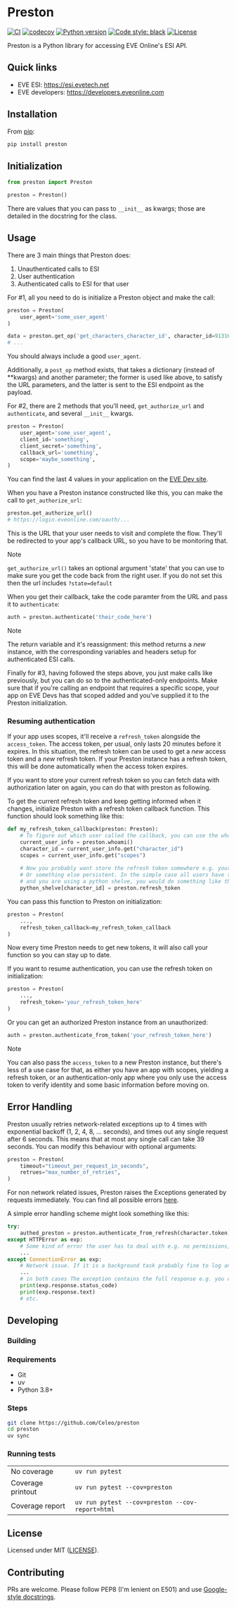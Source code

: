 # Preston

[![CI](https://github.com/Celeo/preston/workflows/CI/badge.svg?branch=master)](https://github.com/Celeo/preston/actions?query=workflow%3ACI)
[![codecov](https://codecov.io/gh/Celeo/preston/branch/master/graph/badge.svg?token=2R9RY3P229)](https://codecov.io/gh/Celeo/preston)
[![Python version](https://img.shields.io/badge/Python-3.8+-blue)](https://www.python.org/)
[![Code style: black](https://img.shields.io/badge/code%20style-black-000000.svg)](https://github.com/psf/black)
[![License](https://img.shields.io/badge/License-MIT-green)](LICENSE)

Preston is a Python library for accessing EVE Online's ESI API.

## Quick links

* EVE ESI: <https://esi.evetech.net>
* EVE developers: <https://developers.eveonline.com>

## Installation

From [pip](https://pip.pypa.io/en/stable/):

```sh
pip install preston
```

## Initialization

```python
from preston import Preston

preston = Preston()
```

There are values that you can pass to `__init__` as kwargs; those are detailed in the docstring for the class.

## Usage

There are 3 main things that Preston does:

1. Unauthenticated calls to ESI
2. User authentication
3. Authenticated calls to ESI for that user

For #1, all you need to do is initialize a Preston object and make the call:

```python
preston = Preston(
    user_agent='some_user_agent'
)

data = preston.get_op('get_characters_character_id', character_id=91316135)
# ...
```

You should always include a good `user_agent`.

Additionally, a `post_op` method exists, that takes a dictionary (instead of **kwargs) and another parameter; the former is used like above, to satisfy the URL parameters, and the latter is sent to the ESI endpoint as the payload.

For #2, there are 2 methods that you'll need, `get_authorize_url` and `authenticate`, and several `__init__` kwargs.

```python
preston = Preston(
    user_agent='some_user_agent',
    client_id='something',
    client_secret='something',
    callback_url='something',
    scope='maybe_something',
)
```

You can find the last 4 values in your application on the [EVE Dev site](https://developers.eveonline.com/).

When you have a Preston instance constructed like this, you can make the call to `get_authorize_url`:

```python
preston.get_authorize_url()
# https://login.eveonline.com/oauth/...
```

This is the URL that your user needs to visit and complete the flow. They'll be redirected to your app's callback URL, so you have to be monitoring that.

> [!NOTE]
> `get_authorize_url()` takes an optional argument 'state' that you can use to make sure you get the code back from the right user. 
> If you do not set this then the url includes `?state=default`

When you get their callback, take the code paramter from the URL and pass it to `authenticate`:

```python
auth = preston.authenticate('their_code_here')
```

> [!NOTE]
> The return variable and it's reassignment: this method returns a *new* instance, with the corresponding variables and headers setup for authenticated ESI calls.

Finally for #3, having followed the steps above, you just make calls like previously, but you can do so to the authenticated-only endpoints. Make sure that if you're calling
an endpoint that requires a specific scope, your app on EVE Devs has that scoped added and you've supplied it to the Preston initialization.

### Resuming authentication

If your app uses scopes, it'll receive a `refresh_token` alongside the `access_token`. The access token, per usual, only lasts 20 minutes before it expires. In this situation,
the refresh token can be used to get a *new* access token and a *new* refresh token. If your Preston instance has a refresh token, this will be done automatically when the access token expires.

If you want to store your current refresh token so you can fetch data with authorization later on again, you can do that with preston as following.

To get the current refresh token and keep getting informed when it changes, initialize Preston with a refresh token callback function.
This function should look something like this:

```python
def my_refresh_token_callback(preston: Preston):
    # To figure out which user called the callback, you can use the whoami() function.
    current_user_info = preston.whoami()
    character_id = current_user_info.get("character_id")
    scopes = current_user_info.get("scopes")
    
    # Now you probably want store the refresh token somewhere e.g. your db
    # Or something else persistent. In the simple case all users have the same scopes
    # and you are using a python shelve, you would do something like this:
    python_shelve[character_id] = preston.refresh_token
```

You can pass this function to Preston on initialization:

```python
preston = Preston(
    ...,
    refresh_token_callback=my_refresh_token_callback
)
```

Now every time Preston needs to get new tokens, it will also call your function so you can stay up to date.

If you want to resume authentication, you can use the refresh token on initialization:

```python
preston = Preston(
    ...,
    refresh_token='your_refresh_token_here'
)
```
Or you can get an authorized Preston instance from an unauthorized:

```python
auth = preston.authenticate_from_token('your_refresh_token_here')
```

> [!NOTE]
> You can also pass the `access_token` to a new Preston instance, but there's less of a use case for that, as either you have an app with scopes, yielding a refresh token,
> or an authentication-only app where you only use the access token to verify identity and some basic information before moving on.

## Error Handling

Preston usually retries network-related exceptions up to 4 times with exponential backoff (1, 2, 4, 8, ... seconds), and times out any single request
after 6 seconds. This means that at most any single call can take 39 seconds. You can modify this behaviour with optional arguments:
```python
preston = Preston(
    timeout="timeout_per_request_in_seconds",
    retrues="max_number_of_retries",
)
```

For non network related issues, Preston raises the Exceptions generated by requests immediately. 
You can find all possible errors [here](https://requests.readthedocs.io/en/latest/_modules/requests/exceptions/).

A simple error handling scheme might look something like this:

```python
try:
    authed_preston = preston.authenticate_from_refresh(character.token)
except HTTPError as exp:
    # Some kind of error the user has to deal with e.g. no permissions, token revoked on website
    ...
except ConnectionError as exp:
    # Network issue. If it is a background task probably fine to log and skip, if there is a user tell him network is bad
    ...
    # in both cases The exception contains the full response e.g. you can
    print(exp.response.status_code)
    print(exp.response.text)
    # etc.
```

## Developing

### Building

### Requirements

* Git
* uv
* Python 3.8+

### Steps

```sh
git clone https://github.com/Celeo/preston
cd preston
uv sync
```

### Running tests

| | |
| --- | --- |
| No coverage | `uv run pytest`
| Coverage printout | `uv run pytest --cov=preston` |
| Coverage report | `uv run pytest --cov=preston --cov-report=html` |

## License

Licensed under MIT ([LICENSE](LICENSE)).

## Contributing

PRs are welcome. Please follow PEP8 (I'm lenient on E501) and use [Google-style docstrings](https://www.sphinx-doc.org/en/master/usage/extensions/example_google.html#example-google).
